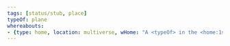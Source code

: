 ```yaml
---
tags: [status/stub, place]
typeOf: plane
whereabouts: 
- {type: home, location: multiverse, wHome: "A <typeOf> in the <home:1s>"}
---
```

